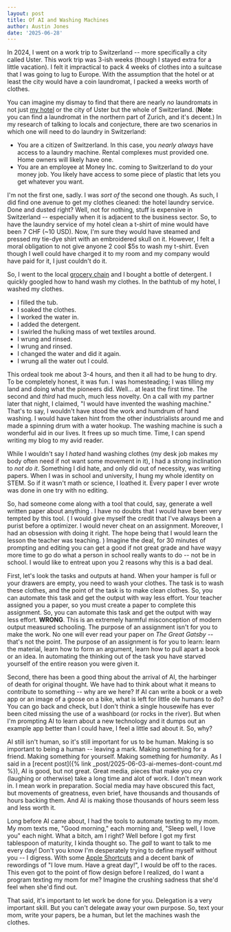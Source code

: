 ```yaml
---
layout: post
title: Of AI and Washing Machines
author: Austin Jones
date: '2025-06-28'
---
```


In 2024, I went on a work trip to Switzerland -- more specifically a city called Uster.
This work trip was 3-ish weeks (though I stayed extra for a little vacation).
I felt it impractical to pack 4 weeks of clothes into a suitcase that I was going to lug to Europe.
With the assumption that the hotel or at least the city would have a coin laundromat, I packed a weeks worth of clothes.

You can imagine my dismay to find that there are nearly _no_ laundromats in not just [my hotel](https://www.hotelilluster.ch) or the city of Uster but the whole of Switzerland.
(**Note**: you can find a laundromat in the northern part of Zurich, and it's decent.)
In my research of talking to locals and conjecture, there are two scenarios in which one will need to do laundry in Switzerland:

- You are a citizen of Switzerland. In this case, you _nearly always_ have access to a laundry machine. Rental complexes must provided one. Home owners will likely have one.
- You are an employee at Money Inc. coming to Switzerland to do your money job. You likely have access to some piece of plastic that lets you get whatever you want.

I'm not the first one, sadly.
I was _sort of_ the second one though.
As such, I did find one avenue to get my clothes cleaned: the hotel laundry service.
Done and dusted right?
Well, not for nothing, stuff is expensive in Switzerland -- especially when it is adjacent to the business sector.
So, to have the laundry service of my hotel clean a t-shirt of mine would have been 7 CHF (~10 USD).
Now, I'm sure they would have steamed and pressed my tie-dye shirt with an embroidered skull on it.
However, I felt a moral obligation to not give anyone 2 cool $5s to wash my t-shirt.
Even though I well could have charged it to my room and my company would have paid for it, I just couldn't do it.

So, I went to the local [grocery chain](https://www.migros.ch/en) and I bought a bottle of detergent.
I quickly googled how to hand wash my clothes.
In the bathtub of my hotel, I washed my clothes.

- I filled the tub.
- I soaked the clothes.
- I worked the water in.
- I added the detergent.
- I swirled the hulking mass of wet textiles around.
- I wrung and rinsed.
- I wrung and rinsed.
- I changed the water and did it again.
- I wrung all the water out I could.

This ordeal took me about 3-4 hours, and then it all had to be hung to dry.
To be completely honest, it was fun.
I was homesteading; I was tilling my land and doing what the pioneers did.
Well... at least the first time.
The second and _third_ had much, much less novelty.
On a call with my partner later that night, I claimed, "I would have invented the washing machine."
That's to say, I wouldn't have stood the work and humdrum of hand washing.
I would have taken hint from the other industrialists around me and made a spinning drum with a water hookup.
The washing machine is such a wonderful aid in our lives.
It frees up so much time.
Time, I can spend writing my blog to my avid reader.

While I wouldn't say I _hated_ hand washing clothes (my desk job makes my body often need if not want some movement in it), I had a strong inclination to _not do it_.
Something I did hate, and only did out of necessity, was writing papers.
When I was in school and university, I hung my whole identity on STEM.
So if it wasn't math or science, I loathed it.
Every paper I ever wrote was done in one try with no editing.

So, had someone come along with a tool that could, say, generate a well written paper about anything .
I have no doubts that I would have been very tempted by this tool.
(
    I would give myself the credit that I've always been a purist before a optimizer.
    I would never cheat on an assignment.
    Moreover, I had an obsession with doing it right.
    The hope being that I would learn the lesson the teacher was teaching.
)
Imagine the deal, for 30 minutes of prompting and editing you can get a good if not great grade and have wayy more time to go do what a person in school really wants to do -- not be in school.
I would like to entreat upon you 2 reasons why this is a bad deal.

First, let's look the tasks and outputs at hand.
When your hamper is full or your drawers are empty, you need to wash your clothes.
The task is to wash these clothes, and the point of the task is to make clean clothes.
So, you can automate this task and get the output with way less effort.
Your teacher assigned you a paper, so you must create a paper to complete this assignment.
So, you can automate this task and get the output with way less effort.
**WRONG**.
This is an extremely harmful misconception of modern output measured schooling.
The purpose of an assignment isn't for you to make the work.
No one will ever read your paper on _The Great Gatsby_ -- that's not the point.
The purpose of an assignment is for you to learn: learn the material, learn how to form an argument, learn how to pull apart a book or an idea.
In automating the thinking out of the task you have starved yourself of the entire reason you were given it.

Second, there has been a good thing about the arrival of AI, the harbinger of death for original thought.
We have had to think about what it means to contribute to something -- why are we here?
If AI can write a book or a web app or an image of a goose on a bike, what is left for little ole humans to do?
You can go back and check, but I don't think a single housewife has ever been cited missing the use of a washboard (or rocks in the river).
But when I'm prompting AI to learn about a new technology and it dumps out an example app better than I could have, I feel a little sad about it.
So, why?

AI still isn't human, so it's still important for us to be human.
Making is so important to being a human -- leaving a mark.
Making something for a friend.
Making something for yourself.
Making something for _humanity_.
As I said in a [recent post]({% link _post/2025-06-03-ai-memes-dont-count.md %}), AI is good, but not great.
Great media, pieces that make you cry (laughing or otherwise) take a long time and alot of work.
I don't mean work in.
I mean work in preparation.
Social media may have obscured this fact, but movements of greatness, even brief, have thousands and thousands of hours backing them.
And AI is making those thousands of hours seem less and less worth it.

Long before AI came about, I had the tools to automate texting to my mom.
My mom texts me, "Good morning," each morning and, "Sleep well, I love you" each night.
What a bitch, am I right?
Well before I got my first tablespoon of maturity, I kinda thought so.
The _gall_ to want to talk to me every day!
Don't you know I'm desperately trying to define myself without you -- I digress.
With some [Apple Shortcuts](https://support.apple.com/guide/shortcuts/welcome/ios) and a decent bank of rewordings of "I love mum. Have a great day!", I would be off to the races.
This even got to the point of flow design before I realized, do I want a program texting my mom for me?
Imagine the crushing sadness that she'd feel when she'd find out.

That said, it's important to let work be done for you.
Delegation is a very important skill.
But you can't delegate away your own purpose.
So, text your mom, write your papers, be a human, but let the machines wash the clothes.
